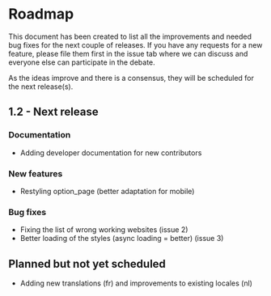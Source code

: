 # Roadmap
This document has been created to list all the improvements and needed bug fixes for the next couple of releases.
If you have any requests for a new feature, please file them first in the issue tab where we can discuss and everyone else
can participate in the debate.

As the ideas improve and there is a consensus, they will be scheduled for the next release(s).

## 1.2 - Next release
### Documentation
* Adding developer documentation for new contributors

### New features
* Restyling option_page (better adaptation for mobile)

### Bug fixes
* Fixing the list of wrong working websites (issue 2)
* Better loading of the styles (async loading = better)  (issue 3)

## Planned but not yet scheduled
* Adding new translations (fr) and improvements to existing locales (nl)
